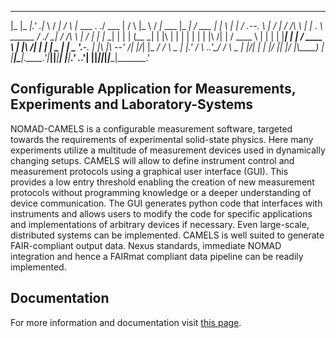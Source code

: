  ____  _____   ____   ____    ____      __      ________                  ______      __      ____    ____ _________ _____     _______ 
|_   \|_   _|.'    \.|_   \  /   _|    /  \    |_   ___ \.              ./ ___  |    /  \    |_   \  /   _|_   ___  |_   _|   /  ___  |
  |   \ | | /  .--.  \ |   \/   |     / /\ \     | |   \. \   ______   / ./   \_|   / /\ \     |   \/   |   | |_  \_| | |    |  (__ \_|
  | |\ \| | | |    | | | |\  /| |    / ____ \    | |    | |  |______|  | |         / ____ \    | |\  /| |   |  _|  _  | |   _ '.___\-. 
 _| |_\   |_\  \--'  /_| |_\/_| |_ _/ /    \ \_ _| |___.' /            \ \.___.'\_/ /    \ \_ _| |_\/_| |_ _| |___/ |_| |__/ |\\____) |
|_____|\____|\.____.'|_____||_____|____|  |____|________.'              \._____.'____|  |____|_____||_____|_________|________|_______.'


## Configurable Application for Measurements, Experiments and Laboratory-Systems  

NOMAD-CAMELS is a configurable measurement software, targeted towards the requirements of experimental solid-state physics. Here many experiments utilize a multitude of measurement devices used in dynamically changing setups. CAMELS will allow to define instrument control and measurement protocols using a graphical user interface (GUI). This provides a low entry threshold enabling the creation of new measurement protocols without programming knowledge or a deeper understanding of device communication. The GUI generates python code that interfaces with instruments and allows users to modify the code for specific applications and implementations of arbitrary devices if necessary. Even large-scale, distributed systems can be implemented. CAMELS is well suited to generate FAIR-compliant output data. Nexus standards, immediate NOMAD integration and hence a FAIRmat compliant data pipeline can be readily implemented.


## Documentation

For more information and documentation visit [this page](https://fau-lap.github.io/NOMAD-CAMELS/).
